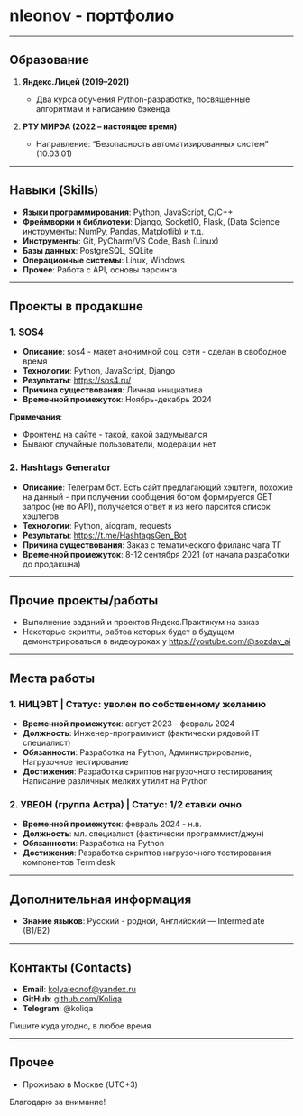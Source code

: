 # nleonov - портфолио

---

## Образование

1. **Яндекс.Лицей (2019–2021)**  
   - Два курса обучения Python-разработке, посвященные алгоритмам и написанию бэкенда

2. **РТУ МИРЭА (2022 – настоящее время)**  
   - Направление: “Безопасность автоматизированных систем” (10.03.01)


---

## Навыки (Skills)

- **Языки программирования**: Python, JavaScript, C/C++
- **Фреймворки и библиотеки**: Django, SocketIO, Flask, (Data Science инструменты: NumPy, Pandas, Matplotlib) и т.д.
- **Инструменты**: Git, PyCharm/VS Code, Bash (Linux)
- **Базы данных**: PostgreSQL, SQLite
- **Операционные системы**: Linux, Windows
- **Прочее**: Работа с API, основы парсинга

---

## Проекты в продакшне


### 1. SOS4
- **Описание**: sos4 - макет анонимной соц. сети - сделан в свободное время
- **Технологии**: Python, JavaScript, Django   
- **Результаты**: https://sos4.ru/
- **Причина существования**: Личная инициатива 
- **Временной промежуток**: Ноябрь-декабрь 2024

**Примечания**:
- Фронтенд на сайте - такой, какой задумывался
- Бывают случайные пользователи, модерации нет

### 2. Hashtags Generator
- **Описание**: Телеграм бот. Есть сайт предлагающий хэштеги, похожие на данный - при получении сообщения ботом формируется GET запрос (не по API), получается ответ и из него парсится список хэштегов
- **Технологии**:  Python, aiogram, requests
- **Результаты**: https://t.me/HashtagsGen_Bot
- **Причина существования**: Заказ с тематического фриланс чата ТГ
- **Временной промежуток**: 8-12 сентября 2021 (от начала разработки до продакшна)

---

## Прочие проекты/работы
- Выполнение заданий и проектов Яндекс.Практикум на заказ
- Некоторые скрипты, рабтоа которых будет в будущем демонстрироваться в видеоуроках у https://youtube.com/@sozdav_ai

---

## Места работы

### 1. НИЦЭВТ | Статус: уволен по собственному желанию
- **Временной промежуток**: август 2023 - февраль 2024
- **Должность**: Инженер-программист (фактически рядовой IT специалист)
- **Обязанности**: Разработка на Python, Администрирование, Нагрузочное тестирование
- **Достижения**: Разработка скриптов нагрузочного тестирования; Написание различных мелких утилит на Python

### 2. УВЕОН (группа Астра) | Статус: 1/2 ставки очно
- **Временной промежуток**: февраль 2024 - н.в.
- **Должность**: мл. специалист (фактически программист/джун)
- **Обязанности**: Разработка на Python
- **Достижения**: Разработка скриптов нагрузочного тестирования компонентов Termidesk

---

## Дополнительная информация

- **Знание языков**: Русский - родной, Английский — Intermediate (B1/B2)

---

## Контакты (Contacts)

- **Email**: kolyaleonof@yandex.ru
- **GitHub**: [github.com/Koliqa](https://github.com/Koliqa)
- **Telegram**: @koliqa

Пишите куда угодно, в любое время

---

## Прочее
- Проживаю в Москве (UTC+3)

Благодарю за внимание!
